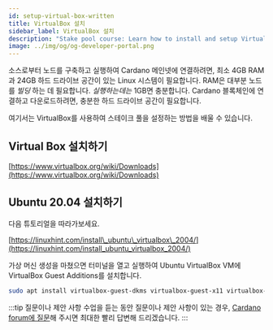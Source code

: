 ```yaml
---
id: setup-virtual-box-written
title: VirtualBox 설치
sidebar_label: VirtualBox 설치
description: "Stake pool course: Learn how to install and setup VirtualBox."
image: ../img/og/og-developer-portal.png
---
```


소스로부터 노드를 구축하고 실행하여 Cardano 메인넷에 연결하려면, 최소 4GB RAM과 24GB 하드 드라이브 공간이 있는 Linux 시스템이 필요합니다. RAM은 대부분 노드 를 _빌딩_ 하는 데 필요합니다. _실행하는데는_ 1GB면 충분합니다. Cardano 블록체인에 연결하고 다운로드하려면, 충분한 하드 드라이브 공간이 필요합니다.

여기서는 VirtualBox를 사용하여 스테이크 풀을 설정하는 방법을 배울 수 있습니다.

## Virtual Box 설치하기

[https://www.virtualbox.org/wiki/Downloads](https://www.virtualbox.org/wiki/Downloads)

## Ubuntu 20.04 설치하기

다음 튜토리얼을 따라가보세요.

[https://linuxhint.com/install\_ubuntu\_virtualbox\_2004/](https://linuxhint.com/install_ubuntu_virtualbox_2004/)

가상 머신 생성을 마쳤으면 터미널을 열고 실행하여 Ubuntu VirtualBox VM에 VirtualBox Guest Additions를 설치합니다.

```sh
sudo apt install virtualbox-guest-dkms virtualbox-guest-x11 virtualbox-guest-utils
```

:::tip 질문이나 제안 사항
수업을 듣는 동안 질문이나 제안 사항이 있는 경우, [Cardano forum에 질문](https://forum.cardano.org/c/staking-delegation/setup-a-stake-pool/158)해 주시면 최대한 빨리 답변해 드리겠습니다.
:::
